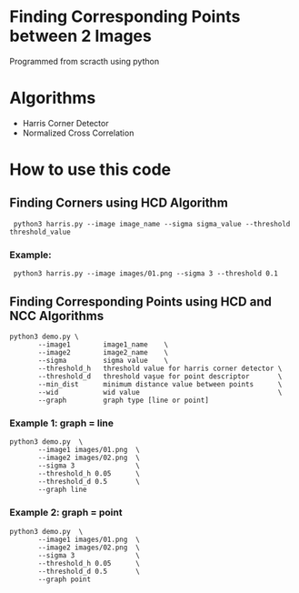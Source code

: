 # Finding Corresponding Points between 2 Images
Programmed from scracth using python  
# Algorithms
- Harris Corner Detector  
- Normalized Cross Correlation  
# How to use this code
## Finding Corners using HCD Algorithm
```
 python3 harris.py --image image_name --sigma sigma_value --threshold threshold_value   
```
### Example:
```
 python3 harris.py --image images/01.png --sigma 3 --threshold 0.1
```   
## Finding Corresponding Points using HCD and NCC Algorithms
```
python3 demo.py \  
       --image1        image1_name    \  
       --image2        image2_name    \  
       --sigma         sigma value    \  
       --threshold_h   threshold value for harris corner detector \  
       --threshold_d   threshold vaşue for point descriptor       \  
       --min_dist      minimum distance value between points      \  
       --wid           wid value                                  \  
       --graph         graph type [line or point]                       
```
### Example 1: graph = line

```
python3 demo.py  \
       --image1 images/01.png  \
       --image2 images/02.png  \
       --sigma 3               \
       --threshold_h 0.05      \
       --threshold_d 0.5       \
       --graph line
```

### Example 2: graph = point
```
python3 demo.py  \
       --image1 images/01.png  \
       --image2 images/02.png  \
       --sigma 3               \
       --threshold_h 0.05      \
       --threshold_d 0.5       \
       --graph point
```           
